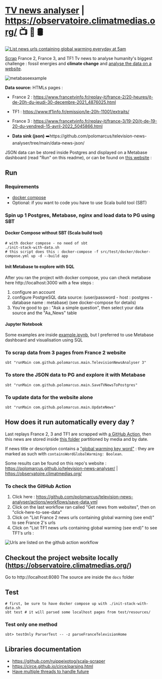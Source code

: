 # [TV news analyser](https://polomarcus.github.io/television-news-analyser/) | https://observatoire.climatmedias.org/ 📺 🔬 🛢️
[![List news urls containing global warming everyday at 5am](https://github.com/polomarcus/television-news-analyser/actions/workflows/save-data.yml/badge.svg)](https://github.com/polomarcus/television-news-analyser/actions/workflows/save-data.yml)

[Scrap](https://en.wikipedia.org/wiki/Data_scraping) France 2, France 3, and TF1 Tv news to analyse humanity's biggest challenge : fossil energies and **climate change** and [analyse the data on a website](https://polomarcus.github.io/television-news-analyser/).

![metabaseexample](https://user-images.githubusercontent.com/4059615/203794161-12fa4267-252f-41a5-af26-d0cad55eceed.png)

**Data source:** HTMLs pages :
* France 2 : https://www.francetvinfo.fr/replay-jt/france-2/20-heures/jt-de-20h-du-jeudi-30-decembre-2021_4876025.html
* TF1 : https://www.tf1info.fr/emission/le-20h-11001/extraits/
* France 3 : https://www.francetvinfo.fr/replay-jt/france-3/19-20/jt-de-19-20-du-vendredi-15-avril-2022_5045866.html

* **Data sink (json)** ➡️https://github.com/polomarcus/television-news-analyser/tree/main/data-news-json/

JSON data can be stored inside Postgres and displayed on a Metabase dashboard (read "Run" on this readme), or can be found on [this website](https://observatoire.climatmedias.org/) :

## Run

### Requirements
* [docker compose](https://docs.docker.com/compose/install/)
* Optional: if you want to code you have to use Scala build tool (SBT)

###  Spin up 1 Postgres, Metabase, nginx and load data to PG using SBT
#### Docker Compose without SBT (Scala build tool)
```
# with docker compose - no need of sbt
./init-stack-with-data.sh
# this script does this : docker-compose -f src/test/docker/docker-compose.yml up -d --build app
```

#### Init Metabase to explore with SQL
After you ran the project with docker compose, you can check metabase here http://localhost:3000 with a few steps :
1. configure an account
2. configure PostgreSQL data source: (user/password - host : postgres - database name : metabase) (see docker-compose for details)
3. You're good to go : "Ask a simple question", then select your data source and the "Aa_News" table

#### Jupyter Notebook
Some examples are inside [example.ipynb](https://github.com/polomarcus/television-news-analyser/blob/main/example.ipynb), but I preferred to use Metabase dashboard and visualisation using SQL

### To scrap data from 3 pages from France 2 website
```
sbt "runMain com.github.polomarcus.main.TelevisionNewsAnalyser 3"
```

### To store the JSON data to PG and explore it with Metabase
```
sbt "runMain com.github.polomarcus.main.SaveTVNewsToPostgres"
```

### To update data for the website alone
```
sbt "runMain com.github.polomarcus.main.UpdateNews"
```

## How does it run automatically every day ?
Last replays France 2, 3 and TF1 are scrapped with [a GitHub Action](https://github.com/polomarcus/television-news-analyser/actions/workflows/save-data.yml), then this news are stored inside [this folder](️https://github.com/polomarcus/television-news-analyser/tree/main/data-news-json/) partitioned by media and by date.

If news title or description contains a ["global warming key word"](https://github.com/polomarcus/television-news-analyser/blob/main/src/main/scala/com/github/polomarcus/utils/TextService.scala#L9) : they are marked as such with `containsWordGlobalWarming: Boolean`.

Some results can be found on this repo's website : https://polomarcus.github.io/television-news-analyser/ | https://observatoire.climatmedias.org/

### To check the GitHub Action
1. Click here : https://github.com/polomarcus/television-news-analyser/actions/workflows/save-data.yml
2. Click on the last workflow ran called "Get news from websites", then on "click-here-to-see-data"
3. Click on "List France 2 news urls containing global warming (see end)" to see France 2's urls
4. Click on "List TF1 news urls containing global warming (see end)" to see TF1's urls :

![Urls are listed on the github action workflow](https://user-images.githubusercontent.com/4059615/151147733-3313174a-e2fd-486e-85e7-81272ec0957c.png)

## Checkout the project website locally (https://observatoire.climatmedias.org/)
Go to http://localhost:8080
The source are inside the `docs` folder

## Test
```
# first, be sure to have docker compose up with ./init-stack-with-data.sh
sbt test # it will parsed some localhost pages from test/resources/
```

### Test only one method
```
sbt> testOnly ParserTest -- -z parseFranceTelevisionHome
```

## Libraries documentation
* https://github.com/ruippeixotog/scala-scraper
* https://circe.github.io/circe/parsing.html
* [Have multiple threads to handle future](http://stackoverflow.com/questions/15285284/how-to-configure-a-fine-tuned-thread-pool-for-futures)
